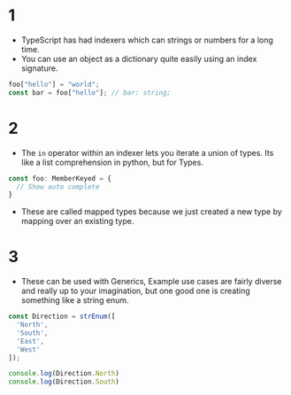 # 1 
* TypeScript has had indexers which can strings or numbers for a long time.
* You can use an object as a dictionary quite easily using an index signature. 
```js
foo["hello"] = "world";
const bar = foo["hello"]; // bar: string;
```

# 2
* The `in` operator within an indexer lets you iterate a union of types. Its like a list comprehension in python, but for Types. 

```js
const foo: MemberKeyed = {
  // Show auto complete  
}
``` 

* These are called mapped types because we just created a new type by mapping over an existing type.

# 3
* These can be used with Generics, Example use cases are fairly diverse and really up to your imagination, but one good one is creating something like a string enum.

```js
const Direction = strEnum([
  'North',
  'South',
  'East',
  'West'
]);

console.log(Direction.North)
console.log(Direction.South)
```